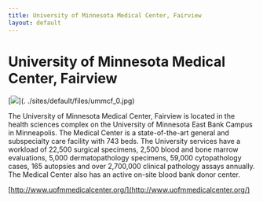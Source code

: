 ```yaml
---
title: University of Minnesota Medical Center, Fairview 
layout: default
---
```

#  University of Minnesota Medical Center, Fairview

[![](../sites/default/files/styles/medium/public/ummcf_0.jpg?itok=Ti2GTPp4)](.
./sites/default/files/ummcf_0.jpg)

The University of Minnesota Medical Center, Fairview is located in the health
sciences complex on the University of Minnesota East Bank Campus in
Minneapolis. The Medical Center is a state-of-the-art general and subspecialty
care facility with 743 beds. The University services have a workload of 22,500
surgical specimens, 2,500 blood and bone marrow evaluations, 5,000
dermatopathology specimens, 59,000 cytopathology cases, 165 autopsies and over
2,700,000 clinical pathology assays annually. The Medical Center also has an
active on-site blood bank donor center.

[http://www.uofmmedicalcenter.org/](http://www.uofmmedicalcenter.org/)

